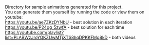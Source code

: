 Directory for sample animations generated for this project.  
You can generate them yourself by running the code or view them on youtube:  
https://youtu.be/ae7ZKzDYNbU - best solution in each iteration  
https://youtu.be/P24og_5zwfA - best solution for each time  
https://youtube.com/playlist?list=PLABWzJroYQKZUwMTjXTS8hqDPKKFMg8kD - both videos
